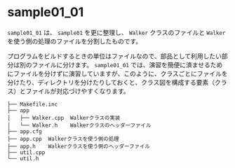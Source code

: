 # sample01_01

`sample01_01` は、 `sample01` を更に整理し、 `Walker` クラスのファイルと `Walker` を使う側の処理のファイルを分割したものです。

プログラムをビルドするときの単位はファイルなので、部品として利用したい部分は別のファイルに分けます。
`sample01_01` では、演習を簡便に済ませるためにファイルを分けずに演習していますが、このように、クラスごとにファイルを分けたり、ディレクトリを分けたりしておくと、クラス図を構成する要素（クラス）とファイルが対応づけやすくなります。


``` console
├── Makefile.inc
├── app
│   ├── Walker.cpp  Walkerクラスの実装
│   └── Walker.h    Walkerクラスのヘッダーファイル
├── app.cfg
├── app.cpp  Walkerクラスを使う側の処理
├── app.h    Walkerクラスを使う側のヘッダーファイル
├── util.cpp
└── util.h
```
